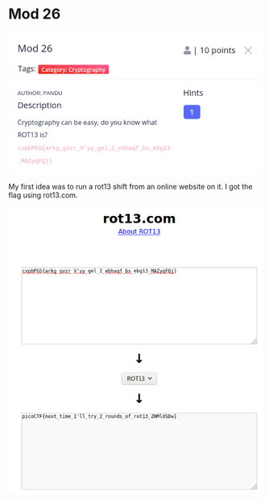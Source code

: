 # Mod 26

![](../../.gitbook/assets/image%20%2868%29.png)

My first idea was to run a rot13 shift from an online website on it. I got the flag using rot13.com. 

![](../../.gitbook/assets/image%20%2857%29.png)

